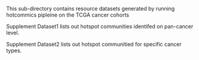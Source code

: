 This sub-directory contains resource datasets generated by running hotcommics pipleine on the TCGA cancer cohorts

Supplement Dataset1 lists out hotspot communities identifed on pan-cancer level.

Supplement Dataset2 lists out hotspot communitied for specific cancer types.
